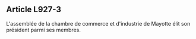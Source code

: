 Article L927-3
----
L'assemblée de la chambre de commerce et d'industrie de Mayotte élit son
président parmi ses membres.

